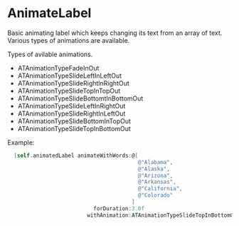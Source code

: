 AnimateLabel
==========================================
Basic animating label which keeps changing its text from an array of text. Various types of animations are available.

Types of avilable animations.
* ATAnimationTypeFadeInOut
* ATAnimationTypeSlideLeftInLeftOut
* ATAnimationTypeSlideRightInRightOut
* ATAnimationTypeSlideTopInTopOut
* ATAnimationTypeSlideBottomtInBottomOut
* ATAnimationTypeSlideLeftInRightOut
* ATAnimationTypeSlideRightInLeftOut
* ATAnimationTypeSlideBottomInTopOut
* ATAnimationTypeSlideTopInBottomOut

Example: 
```objective-c
  [self.animatedLabel animateWithWords:@[
                                         @"Alabama",
                                         @"Alaska",
                                         @"Arizona",
                                         @"Arkansas",
                                         @"California",
                                         @"Colorado"
                                       ]
                           forDuration:3.0f
                         withAnimation:ATAnimationTypeSlideTopInBottomOut];
```
